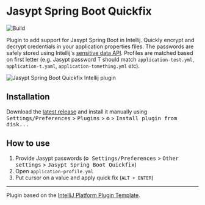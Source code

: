 # Jasypt Spring Boot Quickfix

![Build](https://github.com/felhag/intellij-jasypt-spring-boot-quickfix/workflows/Build/badge.svg)

<!-- Plugin description -->
Plugin to add support for Jasypt Spring Boot in Intellij. Quickly encrypt and decrypt  credentials in your application properties files. The passwords are safely stored using Intellij's [sensitive data API](https://plugins.jetbrains.com/docs/intellij/persisting-sensitive-data.html). Profiles are matched based on first letter (e.g. Jasypt password T should match `application-test.yml`, `application-t.yaml`, `application-tomething.yml` etc).
<!-- Plugin description end -->

![Jasypt Spring Boot Quickfix Intellij plugin](https://i.imgur.com/KrXfURS.gif)

## Installation
  Download the [latest release](https://github.com/felhag/intellij-jasypt-spring-boot-quickfix/releases/latest) and install it manually using
  <kbd>Settings/Preferences</kbd> > <kbd>Plugins</kbd> > <kbd>⚙️</kbd> > <kbd>Install plugin from disk...</kbd>

## How to use
1. Provide Jasypt passwords (<kbd>⚙️ Settings/Preferences</kbd> > <kbd>Other settings</kbd> > <kbd>Jasypt Spring Boot Quickfix</kbd>)
2. Open `application-profile.yml`
3. Put cursor on a value and apply quick fix (`ALT + ENTER`)

---

Plugin based on the [IntelliJ Platform Plugin Template][template].

[template]: https://github.com/JetBrains/intellij-platform-plugin-template
[docs:plugin-description]: https://plugins.jetbrains.com/docs/intellij/plugin-user-experience.html#plugin-description-and-presentation
